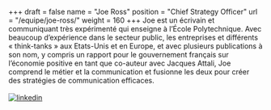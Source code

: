 +++
draft		= false
name		= "Joe Ross"
position 	= "Chief Strategy Officer"
url			= "/equipe/joe-ross/"
weight		= 160
+++
Joe est un écrivain et communiquant très expérimenté qui enseigne à l’École Polytechnique. Avec beaucoup d’expérience dans le secteur public, les entreprises et différents « think-tanks » aux Etats-Unis et en Europe, et avec plusieurs publications à son nom, y compris un rapport pour le gouvernement français sur l’économie positive en tant que co-auteur avec Jacques Attali, Joe comprend le métier et la communication et fusionne les deux pour créer des stratégies de communication efficaces.
<br><br>
[![linkedin][pic1]](https://www.linkedin.com/in/joe-ross-5b89941a/)



[pic1]: /pictures/logos/linkedin.png